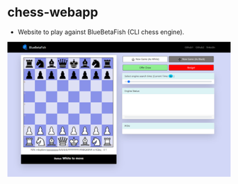 # chess-webapp
- Website to play against BlueBetaFish (CLI chess engine).
<img src='readme-images/ui_screenshot.png'>
